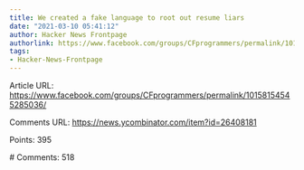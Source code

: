 ```yaml
---
title: We created a fake language to root out resume liars
date: "2021-03-10 05:41:12"
author: Hacker News Frontpage
authorlink: https://www.facebook.com/groups/CFprogrammers/permalink/10158154545285036/
tags:
- Hacker-News-Frontpage
---
```


<p>Article URL: <a href="https://www.facebook.com/groups/CFprogrammers/permalink/10158154545285036/">https://www.facebook.com/groups/CFprogrammers/permalink/10158154545285036/</a></p>
<p>Comments URL: <a href="https://news.ycombinator.com/item?id=26408181">https://news.ycombinator.com/item?id=26408181</a></p>
<p>Points: 395</p>
<p># Comments: 518</p>
